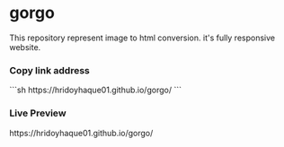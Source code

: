 # gorgo
This repository represent image to html conversion. it's fully responsive website.


<h3>Copy link address</h3>
```sh
https://hridoyhaque01.github.io/gorgo/
```

<h3>Live Preview</h3>
https://hridoyhaque01.github.io/gorgo/
